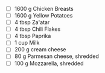 - [ ] 1600 g Chicken Breasts
- [ ] 1600 g Yellow Potatoes
- [ ] 4 tbsp Za'atar
- [ ] 4 tbsp Chili Flakes
- [ ] 4 tbsp Paprika
- [ ] 1 cup Milk
- [ ] 200 g cream cheese
- [ ] 80 g Parmesan cheese, shredded
- [ ] 100 g Mozzarella, shredded
